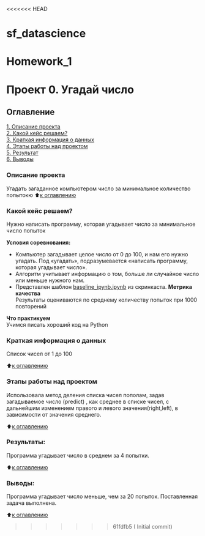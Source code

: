 <<<<<<< HEAD
# sf_datascience
Homework_1
=======
# Проект 0. Угадай число

## Оглавление  
[1. Описание проекта](.README.md#Описание-проекта)  
[2. Какой кейс решаем?](.README.md#Какой-кейс-решаем)  
[3. Краткая информация о данных](.README.md#Краткая-информация-о-данных)  
[4. Этапы работы над проектом](.README.md#Этапы-работы-над-проектом)  
[5. Результат](.README.md#Результат)    
[6. Выводы](.README.md#Выводы) 

### Описание проекта    
Угадать загаданное компьютером число за минимальное количество попытокю
:arrow_up:[к оглавлению](_)


### Какой кейс решаем?    
Нужно написать программу, которая угадывает число за минимальное число попыток

**Условия соревнования:**  
- Компьютер загадывает целое число от 0 до 100, и нам его нужно угадать. Под «угадать», подразумевается «написать программу, которая угадывает число».
- Алгоритм учитывает информацию о том, больше ли случайное число или меньше нужного нам.
- Представлен шаблон [baseline_ipynb.ipynb](baseline_ipynb.ipynb) из скринкаста.
**Метрика качества**     
Результаты оцениваются по среднему количеству попыток при 1000 повторений

**Что практикуем**     
Учимся писать хороший код на Python


### Краткая информация о данных
Список чисел от 1 до 100

:arrow_up:[к оглавлению](.README.md#Оглавление)


### Этапы работы над проектом  
Использовала метод деления списка чисел пополам, задав загадываемое число (predict) , как среднее в списке чисел, с дальнейшим изменением правого и левого значения(right,left), в зависимости от значения среднего.

:arrow_up:[к оглавлению](.README.md#Оглавление)


### Результаты:  
Программа угадывает число в среднем за 4 попытки.

:arrow_up:[к оглавлению](.README.md#Оглавление)


### Выводы:  
Программа угадывает число меньше, чем за 20 попыток. Поставленная задача выполнена.

:arrow_up:[к оглавлению](.README.md#Оглавление)

[def]: baseline_ipynb.ipynb
>>>>>>> 61fdfb5 ( Initial commit)
